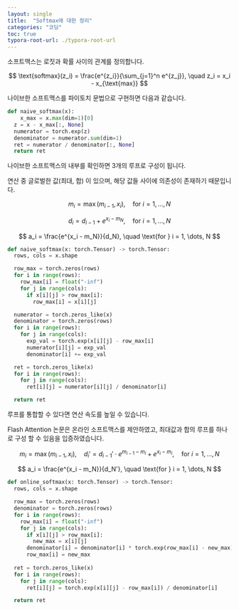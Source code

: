 ```yaml
---
layout: single
title:  "Softmax에 대한 정리"
categories: "코딩"
toc: true
typora-root-url: ./typora-root-url
---
```


소프트맥스는 로짓과 확률 사이의 관계를 정의합니다.

$$
\text{softmax}(z_i) = \frac{e^{z_i}}{\sum_{j=1}^n e^{z_j}}, \quad z_i = x_i - x_{\text{max}} 
$$

나이브한 소프트맥스를 파이토치 문법으로 구현하면 다음과 같습니다.

```python
def naive_softmax(x):
	x_max = x.max(dim=1)[0]
  z = x - x_max[:, None]
  numerator = torch.exp(z)
  denominator = numerator.sum(dim=1)
  ret = numerator / denominator[:, None]
  return ret
```

나이브한 소프트맥스의 내부를 확인하면 3개의 루프로 구성이 됩니다.

연산 중 글로벌한 값(최대, 합) 이 있으며, 해당 값들 사이에 의존성이 존재하기 때문입니다.

$$
m_i = \max(m_{i-1}, x_i), \quad \text{for } i = 1, \dots, N
$$

$$
d_i = d_{i-1} + e^{x_i - m_N}, \quad \text{for } i = 1, \dots, N
$$

$$
a_i = \frac{e^{x_i - m_N}}{d_N}, \quad \text{for } i = 1, \dots, N
$$

```python
def naive_softmax(x: torch.Tensor) -> torch.Tensor:
  rows, cols = x.shape

  row_max = torch.zeros(rows)
  for i in range(rows):
  	row_max[i] = float("-inf")
    for j in range(cols):
      if x[i][j] > row_max[i]:
        row_max[i] = x[i][j]

  numerator = torch.zeros_like(x)
  denominator = torch.zeros(rows)
  for i in range(rows):
    for j in range(cols):
      exp_val = torch.exp(x[i][j] - row_max[i]
      numerator[i][j] = exp_val
      denominator[i] += exp_val

  ret = torch.zeros_like(x)
  for i in range(rows):
    for j in range(cols):
      ret[i][j] = numerator[i][j] / denominator[i]

  return ret
```

루프를 통합할 수 있다면 연산 속도를 높일 수 있습니다.

Flash Attention 논문은 온라인 소프트맥스를 제안하였고, 최대값과 합의 루프를 하나로 구성 할 수 있음을 입증하였습니다.

$$
m_i = \max(m_{i-1}, x_i), \quad
d_i' = d_{i-1}' \cdot e^{m_{i-1} - m_i} + e^{x_i - m_i}, \quad \text{for } i = 1, \dots, N 
$$

$$
a_i = \frac{e^{x_i - m_N}}{d_N'}, \quad \text{for } i = 1, \dots, N
$$

```python
def online_softmax(x: torch.Tensor) -> torch.Tensor:
  rows, cols = x.shape

  row_max = torch.zeros(rows)
  denominator = torch.zeros(rows)
  for i in range(rows):
  	row_max[i] = float("-inf")
    for j in range(cols):
      if x[i][j] > row_max[i]:
        new_max = x[i][j]
      denominator[i] = denominator[i] * torch.exp(row_max[i] - new_max) + torch.exp(x[i][j] - new_max)
      row_max[i] = new_max
        
  ret = torch.zeros_like(x)
  for i in range(rows):
    for j in range(cols):
      ret[i][j] = torch.exp(x[i][j] - row_max[i]) / denominator[i]

  return ret
```

